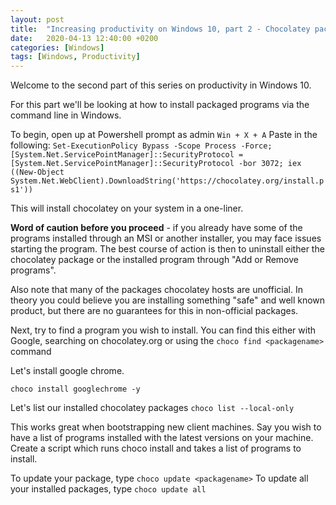 ```yaml
---
layout: post
title:  "Increasing productivity on Windows 10, part 2 - Chocolatey package manager"
date:   2020-04-13 12:40:00 +0200
categories: [Windows]
tags: [Windows, Productivity]
---
```


Welcome to the second part of this series on productivity in Windows 10.

For this part we'll be looking at how to install packaged programs via the command line in Windows.

To begin, open up at Powershell prompt as admin `Win + X + A`
Paste in the following: 
```Set-ExecutionPolicy Bypass -Scope Process -Force; [System.Net.ServicePointManager]::SecurityProtocol = [System.Net.ServicePointManager]::SecurityProtocol -bor 3072; iex ((New-Object System.Net.WebClient).DownloadString('https://chocolatey.org/install.ps1'))```

This will install chocolatey on your system in a one-liner.

<!--more-->

**Word of caution before you proceed** - if you already have some of the programs installed through an MSI or another installer, you may face issues starting the program. The best course of action is then to uninstall either the chocolatey package or the installed program through "Add or Remove programs".

Also note that many of the packages chocolatey hosts are unofficial. In theory you could believe you are installing something "safe" and well known product, but there are no guarantees for this in non-official packages.

Next, try to find a program you wish to install. 
You can find this either with Google, searching on chocolatey.org or using the `choco find <packagename>` command

Let's install google chrome. 

`choco install googlechrome -y`

Let's list our installed chocolatey packages `choco list --local-only`

This works great when bootstrapping new client machines. Say you wish to have a list of programs installed with the latest versions on your machine. Create a script which runs choco install and takes a list of programs to install.

To update your package, type `choco update <packagename>` 
To update all your installed packages, type `choco update all`
